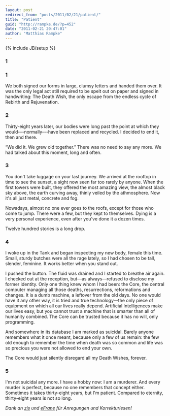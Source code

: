 ```yaml
---
layout: post
redirect_from: "posts/2011/02/21/patient/"
title: "Patient"
guid: "http://rampke.de/?p=452"
date: "2011-02-21 20:47:01"
author: "Matthias Rampke"
---
```

{% include JB/setup %}

<h3>1</h3>  
<h3>1</h3>  

We both signed our forms in large, clumsy letters and handed them 
over. It was the only legal act still required to be spelt out on 
paper and signed in handwriting: The Death Wish, the only escape 
from the endless cycle of Rebirth and Rejuvenation.

<h3>2</h3>  

Thirty-eight years later, our bodies were long past the point at 
which they would---normally---have been replaced and recycled. I 
decided to end it, then and there.

&ldquo;We did it. We grew old together.&rdquo; There was no need to say any 
more. We had talked about this moment, long and often.

<h3>3</h3>  

You don't take luggage on your last journey. We arrived at the 
rooftop in time to see the sunset, a sight now seen far too 
rarely by anyone. When the first towers were built, they offered 
the most amazing view, the almost black sky above, the earth 
curving away, thinly veiled by the athmosphere. Now it's all just 
metal, concrete and fog.

Nowadays, almost no one ever goes to the roofs, except for those 
who come to jump. There were a few, but they kept to themselves. 
Dying is a very personal experience, even after you've done it a 
dozen times.

Twelve hundred stories is a long drop.

<h3>4</h3>  

I woke up in the Tank and began inspecting my new body, female 
this time. Small, sturdy butches were all the rage lately, so I 
had chosen to be tall, slender, feminine. It works better when 
you stand out.

I pushed the button. The fluid was drained and I started to 
breathe air again. I checked out at the reception, but&mdash;as 
always&mdash;refused to disclose my former identity. Only one thing 
knew whom I had been: the Core, the central computer managing all 
those deaths, resurrections, reformations and changes. It is a 
dumb machine, a leftover from the old days. No one would have it 
any other way, it is tried and true technology&mdash;the only piece 
of equipment on which all our lives really depend. Artificial 
Intelligences make our lives easy, but you cannot trust a machine 
that is smarter than all of humanity combined. The Core can be 
trusted because it has no will, only programming.

And somewhere in its database I am marked as suicidal. Barely 
anyone remembers what it once meant, because only a few of us 
remain: the few old enough to remember the time when death was so 
common and life was so precious you were not allowed to end your 
own.

The Core would just silently disregard all my Death Wishes, 
forever.

<h3>5</h3>  

I'm not suicidal any more. I have a hobby now: I am a murderer. 
And every murder is perfect, because no one remembers that 
concept either. Sometimes it takes thirty-eight years, but I'm 
patient. Compared to eternity, thirty-eight years is not so long.

<em>Dank an <a href="https://twitter.com/zisziszis">zis</a> und <a href="https://twitter.com/eFrane">eFrane</a> f&uuml;r Anregungen und Korrekturlesen!</em>

